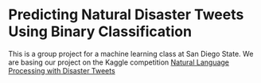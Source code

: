 # Predicting Natural Disaster Tweets Using Binary Classification
This is a group project for a machine learning class at San Diego State.
We are basing our project on the Kaggle competition [Natural Language Processing with Disaster Tweets](https://www.kaggle.com/competitions/nlp-getting-started/overview)
